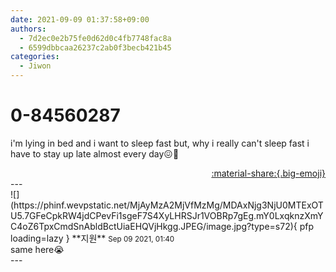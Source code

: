 ```yaml
---
date: 2021-09-09 01:37:58+09:00
authors:
  - 7d2ec0e2b75fe0d62d0c4fb7748fac8a
  - 6599dbbcaa26237c2ab0f3becb421b45
categories:
  - Jiwon
---
```


# 0-84560287

<div class="post-container" markdown="1">
<div class="content-container md-sidebar__scrollwrap" markdown="1">

i'm lying in bed and i want to sleep fast but, why i really can't sleep fast i have to stay up late almost every day😖🥱

</div>
</div>

<div style="text-align: right;" markdown="1">
<a href="https://weverse.io/fromis9/fanpost/0-84560287" style="text-align: right;">:material-share:{.big-emoji}</a>
</div>
---

<div class="comments-container md-sidebar__scrollwrap" markdown="1">
<div class="comment" markdown="1">
<div class='id-container' markdown="1">
![](https://phinf.wevpstatic.net/MjAyMzA2MjVfMzMg/MDAxNjg3NjU0MTExOTU5.7GFeCpkRW4jdCPevFi1sgeF7S4XyLHRSJr1VOBRp7gEg.mY0LxqknzXmYC4oZ6TpxCmdSnAbldBctUiaEHQVjHkgg.JPEG/image.jpg?type=s72){ pfp loading=lazy }
**<span class="artist">지원</span>** <small>Sep 09 2021, 01:40</small><br>
</div>
<div class='comment-body' markdown="1">
same here😭
</div>
</div>
</div>
---
